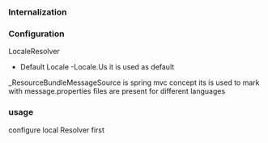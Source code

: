 
### Internalization

### Configuration
 LocaleResolver
 - Default Locale -Locale.Us it is used as default
 
 
 _ResourceBundleMessageSource
   is spring mvc concept   its is used to mark with message.properties files are present for different
   languages
   
   ### usage
   configure local Resolver first